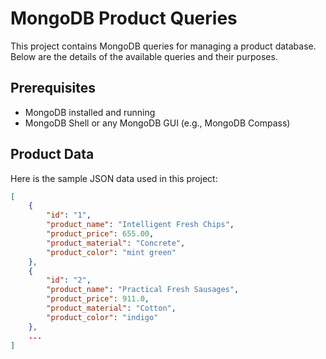 # MongoDB Product Queries

This project contains MongoDB queries for managing a product database. Below are the details of the available queries and their purposes.

## Prerequisites

- MongoDB installed and running
- MongoDB Shell or any MongoDB GUI (e.g., MongoDB Compass)

## Product Data

Here is the sample JSON data used in this project:

```json
[
    {
        "id": "1",
        "product_name": "Intelligent Fresh Chips",
        "product_price": 655.00,
        "product_material": "Concrete",
        "product_color": "mint green"
    },
    {
        "id": "2",
        "product_name": "Practical Fresh Sausages",
        "product_price": 911.0,
        "product_material": "Cotton",
        "product_color": "indigo"
    },
    ...
]
